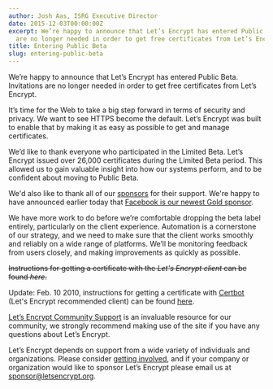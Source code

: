 ```yaml
---
author: Josh Aas, ISRG Executive Director
date: 2015-12-03T00:00:00Z
excerpt: We’re happy to announce that Let’s Encrypt has entered Public Beta. Invitations
  are no longer needed in order to get free certificates from Let’s Encrypt.
title: Entering Public Beta
slug: entering-public-beta
---
```


We’re happy to announce that Let’s Encrypt has entered Public Beta. Invitations are no longer needed in order to get free certificates from Let’s Encrypt.

It’s time for the Web to take a big step forward in terms of security and privacy. We want to see HTTPS become the default. Let’s Encrypt was built to enable that by making it as easy as possible to get and manage certificates.

We’d like to thank everyone who participated in the Limited Beta. Let’s Encrypt issued over 26,000 certificates during the Limited Beta period. This allowed us to gain valuable insight into how our systems perform, and to be confident about moving to Public Beta.

We'd also like to thank all of our [sponsors](/sponsors/) for their support. We're happy to have announced earlier today that [Facebook is our newest Gold sponsor](/2015/12/03/facebook-sponsorship.html).

We have more work to do before we’re comfortable dropping the beta label entirely, particularly on the client experience. Automation is a cornerstone of our strategy, and we need to make sure that the client works smoothly and reliably on a wide range of platforms. We’ll be monitoring feedback from users closely, and making improvements as quickly as possible.

~~Instructions for getting a certificate with the *Let's Encrypt client* can be found *here*.~~

Update: Feb. 10 2010, instructions for getting a certificate with [Certbot](https://github.com/certbot/certbot) (Let's Encrypt recommended client) can be found [here](https://certbot.eff.org/).

[Let’s Encrypt Community Support](https://community.letsencrypt.org/) is an invaluable resource for our community, we strongly recommend making use of the site if you have any questions about Let’s Encrypt.

Let’s Encrypt depends on support from a wide variety of individuals and organizations. Please consider [getting involved](/getinvolved/), and if your company or organization would like to sponsor Let’s Encrypt please email us at [sponsor@letsencrypt.org](mailto:sponsor@letsencrypt.org).
